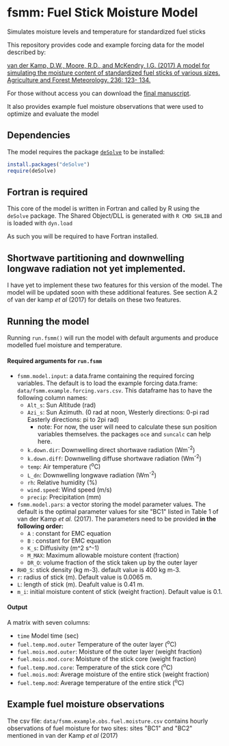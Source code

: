 # fsmm: Fuel Stick Moisture Model
Simulates moisture levels and temperature for standardized fuel sticks

This repository provides code and example forcing data for the model described by: 

[van der Kamp, D.W., Moore, R.D., and McKendry, I.G. (2017) A model for simulating the moisture
content of standardized fuel sticks of various sizes. Agriculture and Forest Meteorology. 236: 123-
134.](https://doi.org/10.1016/j.agrformet.2017.01.013)

For those without access you can download the [final manuscript](https://drive.google.com/file/d/1ILxx_vfGJNLtrObvQFuGoauspsppLOb9/view?usp=sharing).

It also provides example fuel moisture observations that were used to optimize and evaluate the model



## Dependencies
The model requires the package [`deSolve`](https://cran.r-project.org/web/packages/deSolve/index.html) to be installed:

```R
install.packages("deSolve")
require(deSolve)
```

## Fortran is required

This core of the model is written in Fortran and called by R using the `deSolve` package. The Shared Object/DLL is generated with `R CMD SHLIB` and is loaded with `dyn.load`

As such you will be required to have Fortran installed. 

## Shortwave partitioning and downwelling longwave radiation not yet implemented. 

I have yet to implement these two features for this version of the model. The model will be updated soon with these additional features. See section A.2 of van der kamp *et al* (2017) for details on these two features. 

## Running the model

Running `run.fsmm()` will run the model with default arguments and produce modelled fuel moisture and temperature. 

#### Required arguments for `run.fsmm`

  * `fsmm.model.input`: a data.frame containing the required forcing variables. The default is to load the example forcing data.frame: `data/fsmm.example.forcing.vars.csv`. This dataframe has to have the following column names:
    * `Alt_s`: Sun Altitude (rad)
    * `Azi_s`: Sun Azimuth. (0 rad at noon, Westerly directions: 0-pi rad Easterly directions: pi to 2pi rad)
      * note: For now, the user will need to calculate these sun position variables themselves. the packages `oce` and `suncalc` can help here.
    * `k.down.dir`: Downwelling direct shortwave radiation (Wm<sup>-2</sup>) 
    * `k.down.diff`: Downwelling diffuse shortwave radiation (Wm<sup>-2</sup>) 
    * `temp`: Air temperature (<sup>o</sup>C)
    * `L_dn`: Downwelling longwave radiation (Wm<sup>-2</sup>) 
    * `rh`: Relative humidity (%)
    * `wind.speed`: Wind speed (m/s)
    * `precip`: Precipitation (mm)
  * `fsmm.model.pars`: a vector storing the model parameter values. The default is the optimal parameter values for site "BC1" listed in Table 1 of van der Kamp *et al.* (2017). The parameters need to be provided **in the following order:**
    * `A` : constant for EMC equation
    * `B` : constant for EMC equation
    * `K_s`: Diffusivity (m^2 s^-1)
    * `M_MAX`: Maximum allowable moisture content (fraction)
    * `DR_O`: volume fraction of the stick taken up by the outer layer
  * `RHO_S`: stick density (kg m-3). default value is 400 kg m-3.
  * `r`: radius of stick (m). Default value is 0.0065 m.
  * `L`: length of stick (m). Deafult value is 0.41 m.
  * `m_i`: initial moisture content of stick (weight fraction). Default value is 0.1.

#### Output

A matrix with seven columns:
* `time` Model time (sec)       
* `fuel.temp.mod.outer` Temperature of the outer layer (<sup>o</sup>C)
* `fuel.mois.mod.outer`: Moisture of the outer layer (weight fraction)
* `fuel.mois.mod.core`: Moisture of the stick core (weight fraction)
* `fuel.temp.mod.core`: Temperature of the stick core (<sup>o</sup>C)
* `fuel.mois.mod`: Average moisture of the entire stick (weight fraction)     
* `fuel.temp.mod`: Average temperature of the entire stick (<sup>o</sup>C)

## Example fuel moisture observations

The csv file: `data/fsmm.example.obs.fuel.moisture.csv` contains hourly observations of fuel moisture for two sites: sites "BC1" and "BC2" mentioned in van der Kamp *et al* (2017)
